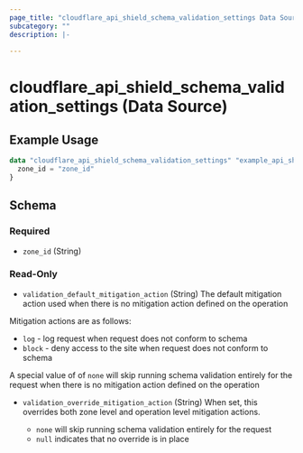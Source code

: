 ```yaml
---
page_title: "cloudflare_api_shield_schema_validation_settings Data Source - Cloudflare"
subcategory: ""
description: |-
  
---
```


# cloudflare_api_shield_schema_validation_settings (Data Source)



## Example Usage

```terraform
data "cloudflare_api_shield_schema_validation_settings" "example_api_shield_schema_validation_settings" {
  zone_id = "zone_id"
}
```

<!-- schema generated by tfplugindocs -->
## Schema

### Required

- `zone_id` (String)

### Read-Only

- `validation_default_mitigation_action` (String) The default mitigation action used when there is no mitigation action defined on the operation

Mitigation actions are as follows:

  * `log` - log request when request does not conform to schema
  * `block` - deny access to the site when request does not conform to schema

A special value of of `none` will skip running schema validation entirely for the request when there is no mitigation action defined on the operation
- `validation_override_mitigation_action` (String) When set, this overrides both zone level and operation level mitigation actions.

  - `none` will skip running schema validation entirely for the request
  - `null` indicates that no override is in place


